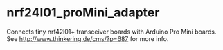 # nrf24l01_proMini_adapter
Connects tiny nrf42l01+ transceiver boards with Arduino Pro Mini boards.
See http://www.thinkering.de/cms/?p=687 for more info.

